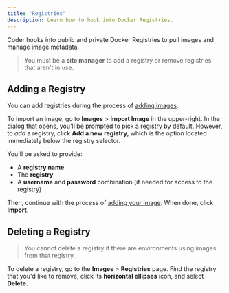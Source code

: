 ```yaml
---
title: "Registries"
description: Learn how to hook into Docker Registries.
---
```


Coder hooks into public and private Docker Registries to pull images and manage
image metadata.

> You must be a **site manager** to add a registry or remove registries that
> aren't in use.

## Adding a Registry

You can add registries during the process of
[adding images](../../images/index.md).

To import an image, go to **Images** > **Import Image** in the upper-right. In
the dialog that opens, you'll be prompted to pick a registry by default.
However, to _add_ a registry, click **Add a new registry**, which is the option
located immediately below the registry selector.

You'll be asked to provide:

- A **registry name**
- The **registry**
- A **username** and **password** combination (if needed for access to the
  registry)

Then, continue with the process of [adding your image](../../images/index.md).
When done, click **Import**.

## Deleting a Registry

> You cannot delete a registry if there are environments using images from that
> registry.

To delete a registry, go to the **Images** > **Registries** page. Find the
registry that you'd like to remove, click its **horizontal ellipses** icon, and
select **Delete**.
